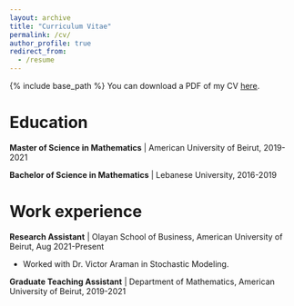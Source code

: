 ```yaml
---
layout: archive
title: "Curriculum Vitae"
permalink: /cv/
author_profile: true
redirect_from:
  - /resume
---
```


{% include base_path %}
You can download a PDF of my CV [here](/files/CVV.pdf).


# Education

**Master of Science in Mathematics** |
American University of Beirut, 2019-2021

**Bachelor of Science in Mathematics** |
Lebanese University, 2016-2019


# Work experience

 **Research Assistant** | 
 Olayan School of Business, American University of Beirut, Aug 2021-Present
   * Worked with Dr. Victor Araman in Stochastic Modeling.
  

 **Graduate Teaching Assistant** |
 Department of Mathematics, American University of Beirut, 2019-2021
 

